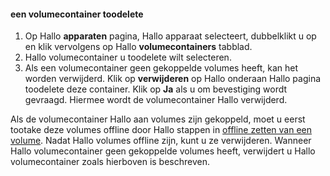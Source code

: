<!--author=SharS last changed: 9/16/15-->

#### <a name="toodelete-a-volume-container"></a>een volumecontainer toodelete
1. Op Hallo **apparaten** pagina, Hallo apparaat selecteert, dubbelklikt u op en klik vervolgens op Hallo **volumecontainers** tabblad.
2. Hallo volumecontainer u toodelete wilt selecteren.
3. Als een volumecontainer geen gekoppelde volumes heeft, kan het worden verwijderd. Klik op **verwijderen** op Hallo onderaan Hallo pagina toodelete deze container. Klik op **Ja** als u om bevestiging wordt gevraagd. Hiermee wordt de volumecontainer Hallo verwijderd.

Als de volumecontainer Hallo aan volumes zijn gekoppeld, moet u eerst tootake deze volumes offline door Hallo stappen in [offline zetten van een volume](../articles/storsimple/storsimple-manage-volumes.md#take-a-volume-offline). Nadat Hallo volumes offline zijn, kunt u ze verwijderen. Wanneer Hallo volumecontainer geen gekoppelde volumes heeft, verwijdert u Hallo volumecontainer zoals hierboven is beschreven.

